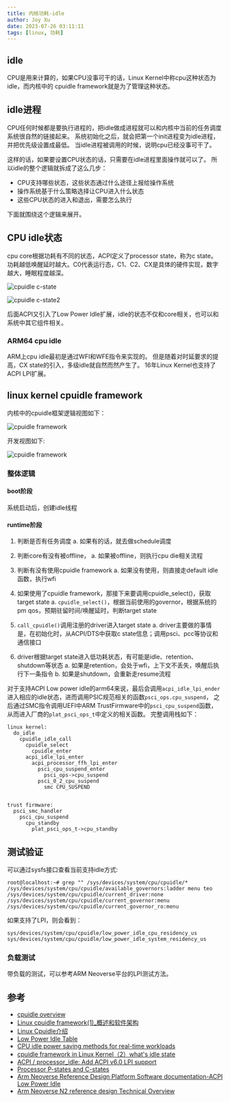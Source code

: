 ```yaml
---
title: 内核功耗-idle
author: Joy Xu
date: 2023-07-26 03:11:11
tags: [linux, 功耗]
---
```


## idle

CPU是用来计算的，如果CPU没事可干的话，Linux Kernel中称cpu这种状态为idle，而内核中的
cpuidle framework就是为了管理这种状态。

## idle进程

CPU任何时候都是要执行进程的，把idle做成进程就可以和内核中当前的任务调度系统很自然的链接起来。
系统初始化之后，就会把第一个init进程变为idle进程，并把优先级设置成最低。
当idle进程被调用的时候，说明cpu已经没事可干了。

这样的话，如果要设置CPU状态的话，只需要在idle进程里面操作就可以了。
所以idle的整个逻辑就拆成了这么几步：
* CPU支持哪些状态，这些状态通过什么途径上报给操作系统
* 操作系统基于什么策略选择让CPU进入什么状态
* 这些CPU状态的进入和退出，需要怎么执行

下面就围绕这个逻辑来展开。

## CPU idle状态

cpu core根据功耗有不同的状态，ACPI定义了processor state，称为c state。
功耗越低唤醒延时越大。C0代表运行态，C1、C2、CX是具体的硬件实现，数字越大，睡眠程度越深。

![cpuidle c-state](/images/cpuidle-c-states.png)

![cpuidle c-state2](/images/cpuidle-Processor-Package-and-Core-C-States.png)

后面ACPI又引入了Low Power Idle扩展，idle的状态不仅和core相关，也可以和系统中其它组件相关。

### ARM64 cpu idle

ARM上cpu idle最初是通过WFI和WFE指令来实现的。
但是随着对时延要求的提高，CX state的引入，多级idle就自然而然产生了。
16年Linux Kernel也支持了ACPI LPI扩展。

## linux kernel cpuidle framework

内核中的cpuidle框架逻辑视图如下：

![cpuidle framework](/images/cpuidle_framework.gif)

开发视图如下:

![cpuidle framework](/images/cpuidle_framework_dev.png)

### 整体逻辑

#### boot阶段

系统启动后，创建idle线程

#### runtime阶段

1. 判断是否有任务调度
	a. 如果有的话，就去做schedule调度

2. 判断core有没有被offline，
	a. 如果被offline，则执行cpu die相关流程

3. 判断有没有使用cpuidle framework
	a. 如果没有使用，则直接走default idle函数，执行wfi

4. 如果使用了cpuidle framework，那接下来要调用cpuidle_select()，获取target state
	a. `cpuidle_select()`，根据当前使用的governor，根据系统的pm qos，预期驻留时间/唤醒延时，判断target state

5. `call_cpuidle()`调用注册的driver进入target state
	a. driver主要做的事情是，在初始化时，从ACPI/DTS中获取c state信息；调用psci、pcc等协议和通信接口

6. driver根据target state进入低功耗状态，有可能是idle、retention、shutdown等状态
	a. 如果是retention，会处于wfi，上下文不丢失，唤醒后执行下一条指令
	b. 如果是shutdown，会重新走resume流程

对于支持ACPI Low power idle的arm64来说，最后会调用`acpi_idle_lpi_ender`进入相应的idle状态，进而调用PSIC规范相关的函数`psci_ops.cpu_suspend`，
之后通过SMC指令调用UEFI中ARM TrustFirmware中的`psci_cpu_suspend`函数，从而进入厂商的`plat_psci_ops_t`中定义的相关函数。
完整调用栈如下：

	linux kernel:
	  do_idle
	    cpuidle_idle_call
	      cpuidle_select
	        cpuidle_enter
		  acpi_idle_lpi_enter
		    acpi_processor_ffh_lpi_enter
		      psci_cpu_suspend_enter
		        psci_ops->cpu_suspend
			  psci_0_2_cpu_suspend
			    smc CPU_SUSPEND


	trust firmware:
	  psci_smc_handler
	    psci_cpu_suspend
	      cpu_standby
	        plat_psci_ops_t->cpu_standby
	


## 测试验证

可以通过sysfs接口查看当前支持idle方式:

	root@localhost:~# grep "" /sys/devices/system/cpu/cpuidle/*
	/sys/devices/system/cpu/cpuidle/available_governors:ladder menu teo
	/sys/devices/system/cpu/cpuidle/current_driver:none
	/sys/devices/system/cpu/cpuidle/current_governor:menu
	/sys/devices/system/cpu/cpuidle/current_governor_ro:menu

如果支持了LPI，则会看到：

	sys/devices/system/cpu/cpuidle/low_power_idle_cpu_residency_us
	sys/devices/system/cpu/cpuidle/low_power_idle_system_residency_us

### 负载测试

带负载的测试，可以参考ARM Neoverse平台的LPI测试方法。

## 参考

* [cpuidle overview](https://www.cnblogs.com/lvzh/p/17072062.html)
* [Linux cpuidle framework(1)_概述和软件架构](http://www.wowotech.net/pm_subsystem/cpuidle_overview.html)
* [Linux Cpuidle介绍](https://blog.csdn.net/feelabclihu/article/details/125688355)
* [Low Power Idle Table](https://kernel.org/doc/html/latest/firmware-guide/acpi/lpit.html)
* [CPU idle power saving methods for real-time workloads](https://wiki.linuxfoundation.org/realtime/documentation/howto/applications/cpuidle)
* [cpuidle framework in Linux Kernel（2）what's idle state](https://blog.csdn.net/dachai/article/details/90216200)
* [ACPI / processor_idle: Add ACPI v6.0 LPI support](https://lore.kernel.org/all/1468950779-21745-1-git-send-email-sudeep.holla@arm.com/)
* [Processor P-states and C-states](https://www.thomas-krenn.com/en/wiki/Processor_P-states_and_C-states)
* [Arm Neoverse Reference Design Platform Software documentation-ACPI Low Power Idle](https://neoverse-reference-design.docs.arm.com/en/latest/power-management/lpi-test.html)
* [Arm Neoverse N2 reference design Technical Overview](https://developer.arm.com/documentation/102337/0000/Software-stack/About-the-software?lang=en)
